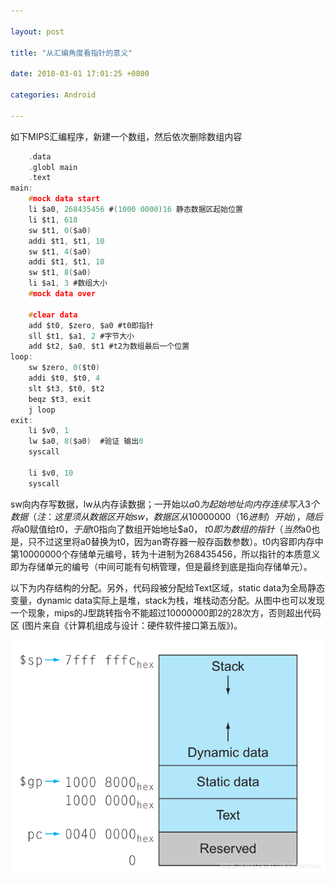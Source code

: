 ```yaml
---

layout: post 

title: "从汇编角度看指针的意义" 

date: 2018-03-01 17:01:25 +0800 

categories: Android

---
```


如下MIPS汇编程序，新建一个数组，然后依次删除数组内容
```c
	.data
	.globl main
	.text
main:
	#mock data start
	li $a0, 268435456 #(1000 0000)16 静态数据区起始位置
	li $t1, 618
	sw $t1, 0($a0)
	addi $t1, $t1, 10
	sw $t1, 4($a0)
	addi $t1, $t1, 10
	sw $t1, 8($a0)
	li $a1, 3 #数组大小
	#mock data over
	
	#clear data
	add $t0, $zero, $a0 #t0即指针
	sll $t1, $a1, 2 #字节大小
	add $t2, $a0, $t1 #t2为数组最后一个位置
loop: 
	sw $zero, 0($t0)
	addi $t0, $t0, 4
	slt $t3, $t0, $t2
	beqz $t3, exit
	j loop
exit:
	li $v0, 1
	lw $a0, 8($a0)  #验证 输出0
	syscall
	
	li $v0, 10
	syscall
```
sw向内存写数据，lw从内存读数据；一开始以$a0为起始地址向内存连续写入3个数据（注：这里须从数据区开始sw，数据区从10000000（16进制）开始），随后将$a0赋值给$t0，于是$t0指向了数组开始地址$a0， $t0即为数组的指针（当然$a0也是，只不过这里将a0替换为t0，因为an寄存器一般存函数参数）。t0内容即内存中第10000000个存储单元编号，转为十进制为268435456，所以指针的本质意义即为存储单元的编号（中间可能有句柄管理，但是最终到底是指向存储单元）。

以下为内存结构的分配。另外，代码段被分配给Text区域，static data为全局静态变量，dynamic data实际上是堆，stack为栈，堆栈动态分配。从图中也可以发现一个现象，mips的J型跳转指令不能超过10000000即2的28次方，否则超出代码区 (图片来自《计算机组成与设计：硬件软件接口第五版》)。

!["dddd"](https://raw.githubusercontent.com/boomstack/boomstack.github.io/master/assets/all/20190407195131305.png)